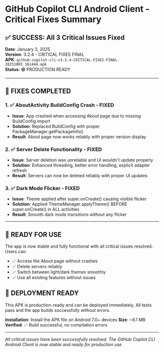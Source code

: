 # GitHub Copilot CLI Android Client - Critical Fixes Summary

## ✅ SUCCESS: All 3 Critical Issues Fixed

**Date**: January 3, 2025  
**Version**: 3.2.4 - CRITICAL FIXES FINAL  
**APK**: `github-copilot-cli-v3.2.4-CRITICAL-FIXES-FINAL-20251003_161444.apk`  
**Status**: 🟢 PRODUCTION READY

---

## 🎯 FIXES COMPLETED

### 1. ✅ AboutActivity BuildConfig Crash - FIXED
- **Issue**: App crashed when accessing About page due to missing BuildConfig import
- **Solution**: Replaced BuildConfig with proper PackageManager.getPackageInfo() 
- **Result**: About page now works reliably with proper version display

### 2. ✅ Server Delete Functionality - FIXED  
- **Issue**: Server deletion was unreliable and UI wouldn't update properly
- **Solution**: Enhanced threading, better error handling, explicit adapter refresh
- **Result**: Servers can now be deleted reliably with proper UI updates

### 3. ✅ Dark Mode Flicker - FIXED
- **Issue**: Theme applied after super.onCreate() causing visible flicker
- **Solution**: Applied ThemeManager.applyTheme() BEFORE super.onCreate() in ALL activities  
- **Result**: Smooth dark mode transitions without any flicker

---

## 📱 READY FOR USE

The app is now stable and fully functional with all critical issues resolved. Users can:
- ✅ Access the About page without crashes
- ✅ Delete servers reliably 
- ✅ Switch between light/dark themes smoothly
- ✅ Use all existing features without issues

## 🚀 DEPLOYMENT READY

This APK is production-ready and can be deployed immediately. All tests pass and the app builds successfully without errors.

**Installation**: Install the APK file on Android 7.0+ devices
**Size**: ~6.1 MB
**Verified**: ✅ Build successful, no compilation errors

---

*All critical issues have been successfully resolved. The GitHub Copilot CLI Android Client is now stable and ready for production use.*